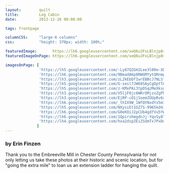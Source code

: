 ```yaml
---
layout:        quilt
title:         Log Cabin
date:          2013-12-26 00:00:00

tags: frontpage

columnCSS:     "large-6 columns"
css:           "height: 370px; width: 100%;"

featuredImage:       https://lh6.googleusercontent.com/xeQ6uJFxLBlnjp8sZJRYAvTaLsHagk0jMEp_ybugImE=w470
featuredImageOnPage: https://lh6.googleusercontent.com/xeQ6uJFxLBlnjp8sZJRYAvTaLsHagk0jMEp_ybugImE=w1000

imagesOnPage: [
               'https://lh5.googleusercontent.com/-Ly87QZGH2Lee3l00e-XDVqPURXLKZS-St74wGvl3K0=w303',
               'https://lh6.googleusercontent.com/9BmadAKp8RWGMYytQRnmpI3htdIsDtk1mCSrRIN5HPo=w303',
               'https://lh3.googleusercontent.com/zL2kEbDfIwrEBBcJ7NLSfrPPQK5BdrXgMqsaFIXjnIs=w303',
               'https://lh5.googleusercontent.com/G-sesl7JW68SAyCgDptTA7t7muZjxtMZo1pta16AGtg=w303',
               'https://lh5.googleusercontent.com/z-KMxPAi3tpDSqzMeXksgHYkmC3Wc7kOoD_G4i-nA-o=w303',
               'https://lh3.googleusercontent.com/V5ljF0jc6WRrOMjzoZgPk8fzfvN_t0ixTHjcJYCINKI=w303',
               'https://lh3.googleusercontent.com/EjRP-cO1jSoemZOUpRv6xHgEYLUCqnIBky35psXazsk=w303',
               'https://lh6.googleusercontent.com/_thIX9W_1WfQYNxdYx5mIWenB_7G0WPzVWehUNSJpdU=w303',
               'https://lh5.googleusercontent.com/NXysiEt1GZ7S-9965kd4i4_9CwRAs_rIAU188VxmYek=w303',
               'https://lh6.googleusercontent.com/G0eKOiJ2pCUb4gdfVu5YWXgjjqDla7KMW2JSzrL9btk=w303',
               'https://lh6.googleusercontent.com/1QpirshmgdnJj-YqxSy8lAuDIT4SsZKwVzooqQbOqAY=w303',
               'https://lh4.googleusercontent.com/hxa2dspZEiZSdmTx7PxDqlovFCb_tt6jy8Txz4ymGY8=w303'
              ]
---
```


### by Erin Finzen

Thank you to the Embreeville Mill in Chester County Pennsylvania for not only letting us take these photos at their historic and scenic location, but for "going the extra mile" to loan us an extension ladder for hanging the quilt.

